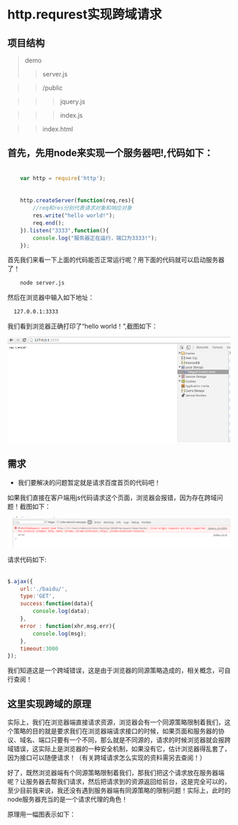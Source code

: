 # http.requrest实现跨域请求

## 项目结构


> demo
>> server.js

>> /public

>>> jquery.js

>>> index.js

>> index.html 

## 首先，先用node来实现一个服务器吧!,代码如下：

``` javascript

	var http = require('http');


	http.createServer(function(req,res){
		//req和res分别代表请求对象和响应对象
		res.write("hello world!");
		req.end();
	}).listen("3333",function(){
		console.log("服务器正在运行，端口为3333!");
	});


```

首先我们来看一下上面的代码能否正常运行呢？用下面的代码就可以启动服务器了！


``` bash
	node server.js
```

然后在浏览器中输入如下地址：

``` bash
  127.0.0.1:3333
```

我们看到浏览器正确打印了“hello world！”,截图如下：

![截图](https://github.com/woai30231/nodeRequest/blob/master/z_img/_1.png)


## 需求

* 我们要解决的问题暂定就是请求百度首页的代码吧！

如果我们直接在客户端用js代码请求这个页面，浏览器会报错，因为存在跨域问题！截图如下：

![截图](https://github.com/woai30231/nodeRequest/blob/master/z_img/_2.png)

请求代码如下:

``` javascript

$.ajax({
	url:'./baidu/',
	type:'GET',
	success:function(data){
		console.log(data);
	},
	error : function(xhr,msg,err){
		console.log(msg);
	},
	timeout:3000
});

```

我们知道这是一个跨域错误，这是由于浏览器的同源策略造成的，相关概念，可自行查阅！


## 这里实现跨域的原理

实际上，我们在浏览器端直接请求资源，浏览器会有一个同源策略限制着我们，这个策略的目的就是要求我们在浏览器端请求接口的时候，如果页面和服务器的协议、域名、端口只要有一个不同，那么就是不同源的，请求的时候浏览器就会报跨域错误，这实际上是浏览器的一种安全机制，如果没有它，估计浏览器得乱套了，因为接口可以随便请求！（有关跨域请求怎么实现的资料需另去查阅！）

好了，既然浏览器端有个同源策略限制着我们，那我们把这个请求放在服务器端呢？让服务器去帮我们请求，然后把请求到的资源返回给前台，这是完全可以的，至少目前我来说，我还没有遇到服务器端有同源策略的限制问题！实际上，此时的node服务器充当的是一个请求代理的角色！

原理用一幅图表示如下：
